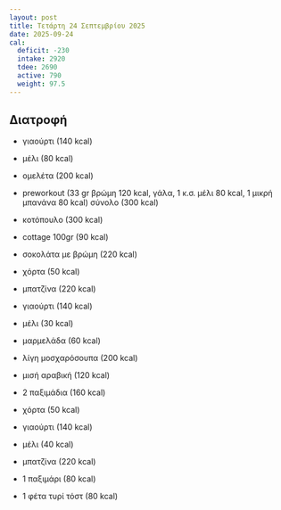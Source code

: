 ```yaml
---
layout: post
title: Τετάρτη 24 Σεπτεμβρίου 2025
date: 2025-09-24
cal:
  deficit: -230
  intake: 2920
  tdee: 2690
  active: 790
  weight: 97.5
---
```


## Διατροφή

- γιαούρτι (140 kcal)
- μέλι (80 kcal)
- ομελέτα (200 kcal)

- preworkout (33 gr βρώμη 120 kcal, γάλα, 1 κ.σ. μέλι 80 kcal, 1 μικρή μπανάνα 80 kcal) σύνολο (300 kcal)

- κοτόπουλο (300 kcal)
- cottage 100gr (90 kcal)
- σοκολάτα με βρώμη  (220 kcal)

- χόρτα (50 kcal)
- μπατζίνα (220 kcal)

- γιαούρτι (140 kcal)
- μέλι (30 kcal)
- μαρμελάδα (60 kcal)

- λίγη μοσχαρόσουπα (200 kcal)
- μισή αραβική (120 kcal)
- 2 παξιμάδια (160 kcal)

- χόρτα (50 kcal)
- γιαούρτι (140 kcal)
- μέλι (40 kcal)

- μπατζίνα (220 kcal)
- 1 παξιμάρι (80 kcal)
- 1 φέτα τυρί τόστ (80 kcal)





